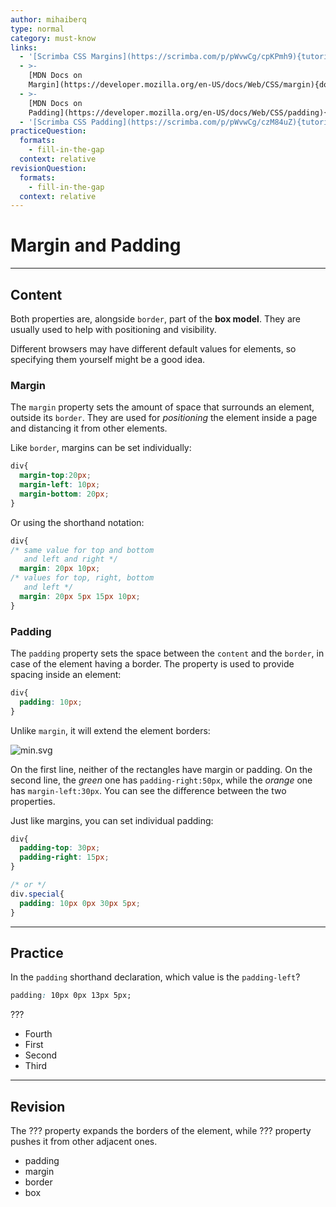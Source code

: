 ```yaml
---
author: mihaiberq
type: normal
category: must-know
links:
  - '[Scrimba CSS Margins](https://scrimba.com/p/pWvwCg/cpKPmh9){tutorial}'
  - >-
    [MDN Docs on
    Margin](https://developer.mozilla.org/en-US/docs/Web/CSS/margin){documentation}
  - >-
    [MDN Docs on
    Padding](https://developer.mozilla.org/en-US/docs/Web/CSS/padding){documentation}
  - '[Scrimba CSS Padding](https://scrimba.com/p/pWvwCg/czM84uZ){tutorial}'
practiceQuestion:
  formats:
    - fill-in-the-gap
  context: relative
revisionQuestion:
  formats:
    - fill-in-the-gap
  context: relative
---
```


# Margin and Padding


---

## Content

Both properties are, alongside `border`, part of the **box model**. They are usually used to help with positioning and visibility.

Different browsers may have different default values for elements, so specifying them yourself might be a good idea.

### Margin

The `margin` property sets the amount of space that surrounds an element, outside its `border`. They are used for *positioning* the element inside a page and distancing it from other elements.

Like `border`, margins can be set individually:

```css
div{
  margin-top:20px;
  margin-left: 10px;
  margin-bottom: 20px;
}
```

Or using the shorthand notation:

```css
div{
/* same value for top and bottom
   and left and right */
  margin: 20px 10px;
/* values for top, right, bottom
   and left */
  margin: 20px 5px 15px 10px;
}
```

### Padding

The `padding` property sets the space between the `content` and the `border`, in case of the element having a border. The property is used to provide spacing inside an element:

```css
div{
  padding: 10px;
}
```

Unlike `margin`, it will extend the element borders:

![min.svg](https://img.enkipro.com/a56ff0ee4baa0162a400e442f55d38cc.png)

On the first line, neither of the rectangles have margin or padding. On the second line, the *green* one has `padding-right:50px`, while the *orange* one has `margin-left:30px`. You can see the difference between the two properties.

Just like margins, you can set individual padding:

```css
div{
  padding-top: 30px;
  padding-right: 15px;
}

/* or */
div.special{
  padding: 10px 0px 30px 5px;
}
```


---

## Practice

In the `padding` shorthand declaration, which value is the `padding-left`?

```css
padding: 10px 0px 13px 5px;
```

???

- Fourth
- First
- Second
- Third


---

## Revision

The ??? property expands the borders of the element, while ??? property pushes it from other adjacent ones.

- padding
- margin
- border
- box

